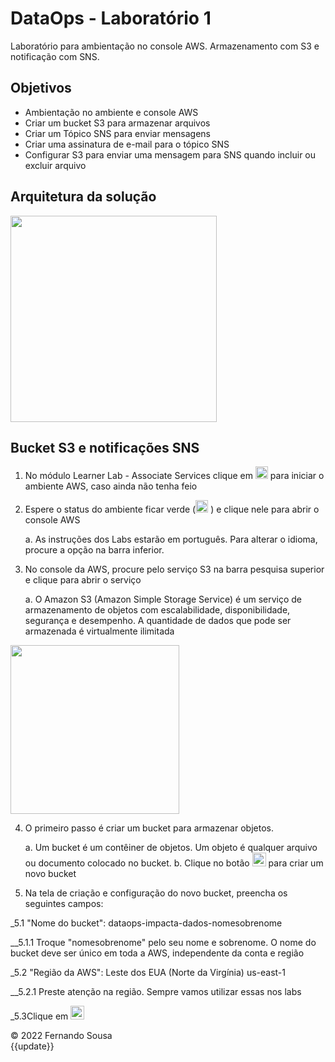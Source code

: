 # DataOps - Laboratório 1

Laboratório para ambientação no console AWS.
Armazenamento com S3 e notificação com SNS.


## Objetivos

* Ambientação no ambiente e console AWS
* Criar um bucket S3 para armazenar arquivos
* Criar um Tópico SNS para enviar mensagens
* Criar uma assinatura de e-mail para o tópico SNS
* Configurar S3 para enviar uma mensagem para SNS quando incluir ou excluir arquivo

## Arquitetura da solução

<img src="https://raw.github.com/fesousa/dataops-lab1/master/images/lab1.png" height='330'/>


## Bucket S3 e notificações SNS

1.	No módulo Learner Lab - Associate Services clique em <img src="https://raw.github.com/fesousa/dataops-lab1/master/images/img1.png" height='20'/> para iniciar o ambiente AWS, caso ainda não tenha feio

2.	Espere o status do ambiente ficar verde (<img src="https://raw.github.com/fesousa/dataops-lab1/master/images/img2.png" height='20'/> ) e clique nele para abrir o console AWS

    a.	As instruções dos Labs estarão em português. Para alterar o idioma, procure a opção na barra inferior.

3.	No console da AWS, procure pelo serviço S3 na barra pesquisa superior e clique para abrir o serviço

    a.	O Amazon S3 (Amazon Simple Storage Service) é um serviço de armazenamento de objetos com escalabilidade, disponibilidade, segurança e desempenho. A quantidade de dados que pode ser armazenada é virtualmente ilimitada

<img src="https://raw.github.com/fesousa/dataops-lab1/master/images/img3.png" height='270'/> 

4.	O primeiro passo é criar um bucket para armazenar objetos. 

    a.	Um bucket é um contêiner de objetos. Um objeto é qualquer arquivo ou documento colocado no bucket. 
    b.	Clique no botão <img src="https://raw.github.com/fesousa/dataops-lab1/master/images/img4.png" height='22'/>  para criar um novo bucket
5.	Na tela de criação e configuração do novo bucket, preencha os seguintes campos:

_5.1	"Nome do bucket": dataops-impacta-dados-nomesobrenome
        
__5.1.1 Troque "nomesobrenome" pelo seu nome e sobrenome. O nome do bucket deve ser único em toda a AWS, independente da conta e região
   
_5.2 "Região da AWS": Leste dos EUA (Norte da Virgínia) us-east-1

__5.2.1 Preste atenção na região. Sempre vamos utilizar essas nos labs

_5.3Clique em <img src="https://raw.github.com/fesousa/dataops-lab1/master/images/img4.png" height='22'/>


<div class="footer">
    &copy; 2022 Fernando Sousa
    <br/>
    {{update}}
</div>